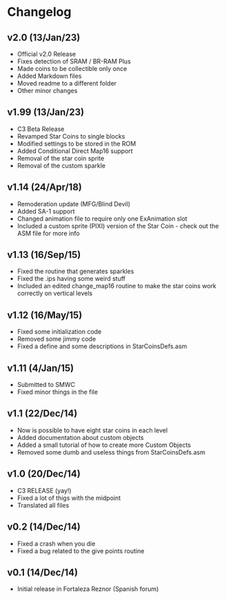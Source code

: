 # Changelog

## v2.0 (13/Jan/23)
- Official v2.0 Release
- Fixes detection of SRAM / BR-RAM Plus
- Made coins to be collectible only once
- Added Markdown files
- Moved readme to a different folder
- Other minor changes

## v1.99 (13/Jan/23)
- C3 Beta Release
- Revamped Star Coins to single blocks
- Modified settings to be stored in the ROM
- Added Conditional Direct Map16 support
- Removal of the star coin sprite
- Removal of the custom sparkle

## v1.14 (24/Apr/18)
- Remoderation update (MFG/Blind Devil)
- Added SA-1 support
- Changed animation file to require only one ExAnimation slot
- Included a custom sprite (PIXI) version of the Star Coin - check out the ASM file for more info

## v1.13 (16/Sep/15)
- Fixed the routine that generates sparkles
- Fixed the .ips having some weird stuff
- Included an edited change_map16 routine to make the star coins work correctly on vertical levels

## v1.12 (16/May/15)
- Fixed some initialization code
- Removed some jimmy code
- Fixed a define and some descriptions in StarCoinsDefs.asm

## v1.11 (4/Jan/15)
- Submitted to SMWC
- Fixed minor things in the file

## v1.1 (22/Dec/14)
- Now is possible to have eight star coins in each level
- Added documentation about custom objects
- Added a small tutorial of how to create more Custom Objects
- Removed some dumb and useless things from StarCoinsDefs.asm

## v1.0 (20/Dec/14)
- C3 RELEASE (yay!)
- Fixed a lot of thigs with the midpoint
- Translated all files

## v0.2 (14/Dec/14)
- Fixed a crash when you die
- Fixed a bug related to the give points routine

## v0.1 (14/Dec/14)
- Initial release in Fortaleza Reznor (Spanish forum)